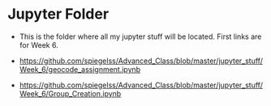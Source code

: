 # Jupyter Folder

- This is the folder where all my jupyter stuff will be located.  First links are for Week 6.  

* https://github.com/spiegelss/Advanced_Class/blob/master/jupyter_stuff/Week_6/geocode_assignment.ipynb

* https://github.com/spiegelss/Advanced_Class/blob/master/jupyter_stuff/Week_6/Group_Creation.ipynb